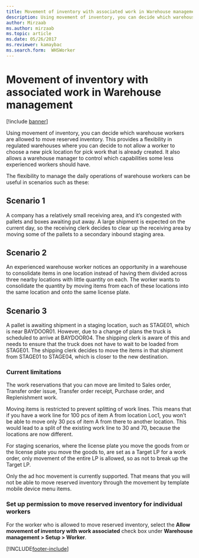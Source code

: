 ```yaml
---
title: Movement of inventory with associated work in Warehouse management
description: Using movement of inventory, you can decide which warehouse workers are allowed to move reserved inventory, including outlines for various scenarios.
author: Mirzaab
ms.author: mirzaab
ms.topic: article
ms.date: 05/26/2017
ms.reviewer: kamaybac
ms.search.form:  WHSWorker
---
```


# Movement of inventory with associated work in Warehouse management

[!include [banner](../includes/banner.md)]

Using movement of inventory, you can decide which warehouse workers are allowed to move reserved inventory. This provides a flexibility in regulated warehouses where you can decide to not allow a worker to choose a new pick location for pick work that is already created. It also allows a warehouse manager to control which capabilities some less experienced workers should have.

The flexibility to manage the daily operations of warehouse workers can be useful in scenarios such as these:

## Scenario 1

A company has a relatively small receiving area, and it’s congested with pallets and boxes awaiting put away. A large shipment is expected on the current day, so the receiving clerk decides to clear up the receiving area by moving some of the pallets to a secondary inbound staging area.

## Scenario 2

An experienced warehouse worker notices an opportunity in a warehouse to consolidate items in one location instead of having them divided across three nearby locations with little quantity on each. The worker wants to consolidate the quantity by moving items from each of these locations into the same location and onto the same license plate.

## Scenario 3

A pallet is awaiting shipment in a staging location, such as STAGE01, which is near BAYDOOR01. However, due to a change of plans the truck is scheduled to arrive at BAYDOOR04. The shipping clerk is aware of this and needs to ensure that the truck does not have to wait to be loaded from STAGE01. The shipping clerk decides to move the items in that shipment from STAGE01 to STAGE04, which is closer to the new destination.

### Current limitations

The work reservations that you can move are limited to Sales order, Transfer order issue, Transfer order receipt, Purchase order, and Replenishment work.

Moving items is restricted to prevent splitting of work lines. This means that if you have a work line for 100 pcs of item A from location Loc1, you won’t be able to move only 30 pcs of item A from there to another location. This would lead to a split of the existing work line to 30 and 70, because the locations are now different.

For staging scenarios, where the license plate you move the goods from or the license plate you move the goods to, are set as a Target LP for a work order, only movement of the entire LP is allowed, so as not to break up the Target LP.

Only the ad hoc movement is currently supported. That means that you will not be able to move reserved inventory through the movement by template mobile device menu items.

### Set up permission to move reserved inventory for individual workers

For the worker who is allowed to move reserved inventory, select the **Allow movement of inventory with work associated** check box under **Warehouse management \> Setup \> Worker**.  

[!INCLUDE[footer-include](../../includes/footer-banner.md)]

